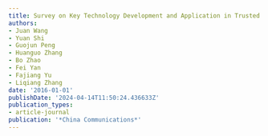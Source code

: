 ```yaml
---
title: Survey on Key Technology Development and Application in Trusted Computing
authors:
- Juan Wang
- Yuan Shi
- Guojun Peng
- Huanguo Zhang
- Bo Zhao
- Fei Yan
- Fajiang Yu
- Liqiang Zhang
date: '2016-01-01'
publishDate: '2024-04-14T11:50:24.436633Z'
publication_types:
- article-journal
publication: '*China Communications*'
---
```

